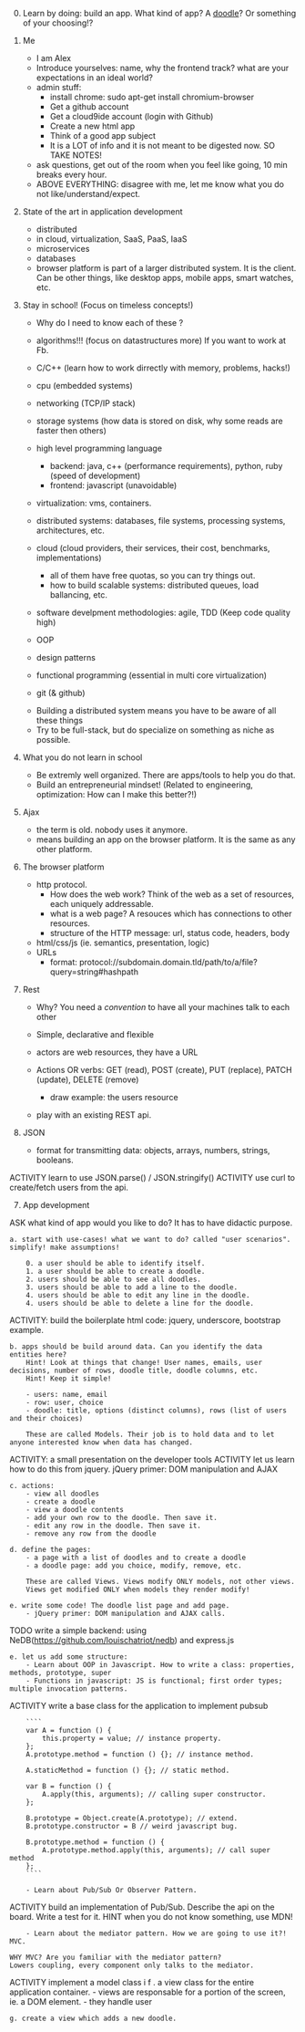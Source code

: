 0. Learn by doing: build an app. What kind of app?
A [doodle](http://doodle.com/ry3utyr8fzqgzncn#)? Or something of your choosing!?

1. Me
    - I am Alex
    - Introduce yourselves: name, why the frontend track? what are your expectations in an ideal world?
    - admin stuff:
        - install chrome: sudo apt-get install chromium-browser
        - Get a github account
        - Get a cloud9ide account (login with Github)
        - Create a new html app
        - Think of a good app subject
        - It is a LOT of info and it is not meant to be digested now. SO TAKE NOTES!
    - ask questions, get out of the room when you feel like going, 10 min breaks every hour.
    - ABOVE EVERYTHING: disagree with me, let me know what you do not like/understand/expect.

4. State of the art in application development
    - distributed
    - in cloud, virtualization, SaaS, PaaS, IaaS
    - microservices
    - databases
    - browser platform is part of a larger distributed system. It is the client.
        Can be other things, like desktop apps, mobile apps, smart watches, etc.

5. Stay in school! (Focus on timeless concepts!)
    * Why do I need to know each of these ?

    - algorithms!!! (focus on datastructures more) If you want to work at Fb.
    - C/C++ (learn how to work dirrectly with memory, problems, hacks!)
    - cpu (embedded systems)
    - networking (TCP/IP stack)
    - storage systems (how data is stored on disk, why some reads are faster then others)
    - high level programming language
        - backend: java, c++ (performance requirements), python, ruby (speed of development)
        - frontend: javascript (unavoidable)
    - virtualization: vms, containers.
    - distributed systems: databases, file systems, processing systems, architectures, etc.
    - cloud (cloud providers, their services, their cost, benchmarks, implementations)
        - all of them have free quotas, so you can try things out.
        - how to build scalable systems: distributed queues, load ballancing, etc.

    - software develpment methodologies: agile, TDD (Keep code quality high)
    - OOP
    - design patterns
    - functional programming (essential in multi core virtualization)
    - git (& github)

    * Building a distributed system means you have to be aware of all these things
    * Try to be full-stack, but do specialize on something as niche as possible.

6. What you do not learn in school
    - Be extremly well organized. There are apps/tools to help you do that.
    - Build an entrepreneurial mindset! (Related to engineering, optimization: How can I make this better?!)

2. Ajax
    - the term is old. nobody uses it anymore.
    - means building an app on the browser platform. It is the same as any other platform.

3. The browser platform
    - http protocol.
        - How does the web work? Think of the web as a set of resources, each
        uniquely addressable.
        - what is a web page? A resouces which has connections to other resources.
        - structure of the HTTP message: url, status code, headers, body
    - html/css/js (ie. semantics, presentation, logic)
    - URLs
        - format: protocol://subdomain.domain.tld/path/to/a/file?query=string#hashpath

6. Rest
     - Why? You need a _convention_ to have all your machines talk to each other
     - Simple, declarative and flexible
     - actors are web resources, they have a URL
     - Actions OR verbs: GET (read), POST (create), PUT (replace), PATCH (update), DELETE (remove)
        - draw example: the users resource

     - play with an existing REST api.

7. JSON
    - format for transmitting data: objects, arrays, numbers, strings, booleans.

ACTIVITY learn to use JSON.parse() / JSON.stringify()
ACTIVITY use curl to create/fetch users from the api.

7. App development

ASK what kind of app would you like to do? It has to have didactic purpose.

    a. start with use-cases! what we want to do? called "user scenarios". simplify! make assumptions!

        0. a user should be able to identify itself.
        1. a user should be able to create a doodle.
        2. users should be able to see all doodles.
        3. users should be able to add a line to the doodle.
        4. users should be able to edit any line in the doodle.
        4. users should be able to delete a line for the doodle.

ACTIVITY: build the boilerplate html code: jquery, underscore, bootstrap example.

    b. apps should be build around data. Can you identify the data entities here?
        Hint! Look at things that change! User names, emails, user decisions, number of rows, doodle title, doodle columns, etc.
        Hint! Keep it simple!

        - users: name, email
        - row: user, choice
        - doodle: title, options (distinct columns), rows (list of users and their choices)

        These are called Models. Their job is to hold data and to let anyone interested know when data has changed.

ACTIVITY: a small presentation on the developer tools
ACTIVITY let us learn how to do this from jquery. jQuery primer: DOM manipulation and AJAX

    c. actions:
        - view all doodles
        - create a doodle
        - view a doodle contents
        - add your own row to the doodle. Then save it.
        - edit any row in the doodle. Then save it.
        - remove any row from the doodle

    d. define the pages:
        - a page with a list of doodles and to create a doodle
        - a doodle page: add you choice, modify, remove, etc.

        These are called Views. Views modify ONLY models, not other views.
        Views get modified ONLY when models they render modify!

    e. write some code! The doodle list page and add page.
        - jQuery primer: DOM manipulation and AJAX calls.

TODO write a simple backend: using NeDB(https://github.com/louischatriot/nedb) and express.js

    e. let us add some structure:
        - Learn about OOP in Javascript. How to write a class: properties, methods, prototype, super
        - Functions in javascript: JS is functional; first order types; multiple invocation patterns.

ACTIVITY write a base class for the application to implement pubsub

        ````
        var A = function () {
            this.property = value; // instance property.
        };
        A.prototype.method = function () {}; // instance method.

        A.staticMethod = function () {}; // static method.

        var B = function () {
            A.apply(this, arguments); // calling super constructor.
        };

        B.prototype = Object.create(A.prototype); // extend.
        B.prototype.constructor = B // weird javascript bug.

        B.prototype.method = function () {
            A.prototype.method.apply(this, arguments); // call super method
        };
        ````

        - Learn about Pub/Sub Or Observer Pattern.
ACTIVITY build an implementation of Pub/Sub. Describe the api on the board. Write a test for it.
HINT when you do not know something, use MDN!

        - Learn about the mediator pattern. How we are going to use it?! MVC.

    WHY MVC? Are you familiar with the mediator pattern?
    Lowers coupling, every component only talks to the mediator.

ACTIVITY implement a model class
i
    f . a view class for the entire application container.
        - views are responsable for a portion of the screen, ie. a DOM element.
        - they handle user

    g. create a view which adds a new doodle.
